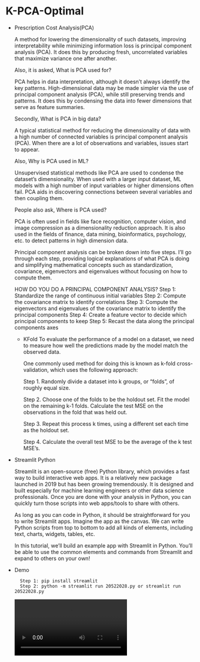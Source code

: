 # K-PCA-Optimal
- Prescription Cost Analysis(PCA) 

    A method for lowering the dimensionality of such datasets, improving interpretability while minimizing information loss is principal component analysis (PCA). It does this by producing fresh, uncorrelated variables that maximize variance one after another.

  Also, it is asked, What is PCA used for?

    PCA helps in data interpretation, although it doesn’t always identify the key patterns. High-dimensional data may be made simpler via the use of principal component analysis (PCA), while still preserving trends and patterns. It does this by condensing the data into fewer dimensions that serve as feature summaries.

  Secondly, What is PCA in big data?

    A typical statistical method for reducing the dimensionality of data with a high number of connected variables is principal component analysis (PCA). When there are a lot of observations and variables, issues start to appear.

  Also, Why is PCA used in ML?

    Unsupervised statistical methods like PCA are used to condense the dataset’s dimensionality. When used with a larger input dataset, ML models with a high number of input variables or higher dimensions often fail. PCA aids in discovering connections between several variables and then coupling them.

  People also ask, Where is PCA used?

    PCA is often used in fields like face recognition, computer vision, and image compression as a dimensionality reduction approach. It is also used in the fields of finance, data mining, bioinformatics, psychology, etc. to detect patterns in high dimension data.
    
    Principal component analysis can be broken down into five steps. I’ll go through each step, providing logical explanations of what PCA is doing and simplifying mathematical concepts such as standardization, covariance, eigenvectors and eigenvalues without focusing on how to compute them.

    HOW DO YOU DO A PRINCIPAL COMPONENT ANALYSIS?
        Step 1: Standardize the range of continuous initial variables
        Step 2: Compute the covariance matrix to identify correlations
        Step 3: Compute the eigenvectors and eigenvalues of the covariance matrix to identify the principal components
        Step 4: Create a feature vector to decide which principal components to keep
        Step 5: Recast the data along the principal components axes
  - KFold
    To evaluate the performance of a model on a dataset, we need to measure how well the predictions made by the model match the observed data.

    One commonly used method for doing this is known as k-fold cross-validation, which uses the following approach:

      Step 1. Randomly divide a dataset into k groups, or “folds”, of roughly equal size.

      Step 2. Choose one of the folds to be the holdout set. Fit the model on the remaining k-1 folds. Calculate the test MSE on the observations in the fold that was held out.

      Step 3. Repeat this process k times, using a different set each time as the holdout set.

      Step 4. Calculate the overall test MSE to be the average of the k test MSE’s.

- Streamlit Python

    Streamlit is an open-source (free) Python library, which provides a fast way to build interactive web apps. It is a relatively new package launched in 2019 but has been growing tremendously. It is designed and built especially for machine learning engineers or other data science professionals. Once you are done with your analysis in Python, you can quickly turn those scripts into web apps/tools to share with others.

    As long as you can code in Python, it should be straightforward for you to write Streamlit apps. Imagine the app as the canvas. We can write Python scripts from top to bottom to add all kinds of elements, including text, charts, widgets, tables, etc.

    In this tutorial, we’ll build an example app with Streamlit in Python. You’ll be able to use the common elements and commands from Streamlit and expand to others on your own!
    
- Demo

        Step 1: pip install streamlit
        Step 2: python -m streamlit run 20522028.py or streamlit run 20522028.py
        
    ![video demo classification with PCA using Streamlit](https://user-images.githubusercontent.com/106755542/209177177-d4b58403-6bed-4585-bc1d-2262736f6b66.mp4)
